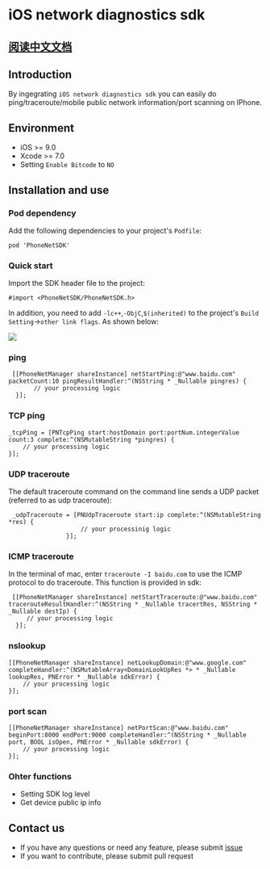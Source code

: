 # iOS network diagnostics sdk

## [阅读中文文档](https://github.com/mediaios/net-diagnosis/blob/master/README_CN.md)

## Introduction


By ingegrating `iOS network diagnostics sdk` you can easily do ping/traceroute/mobile public network information/port scanning on IPhone.

## Environment

* iOS >= 9.0
* Xcode >= 7.0
* Setting `Enable Bitcode` to `NO`

## Installation and use

### Pod dependency 

Add the following dependencies to your project's `Podfile`:

```
pod 'PhoneNetSDK'
```

### Quick start

Import the SDK header file to the project:

```
#import <PhoneNetSDK/PhoneNetSDK.h>
```

In addition, you need to add `-lc++`,`-ObjC`,`$(inherited)` to the project's `Build Setting`->`other link flags`. As shown below:

![](https://ws2.sinaimg.cn/large/006tKfTcly1g0l5g4kt38j30og0e7q45.jpg)

### ping 

```
 [[PhoneNetManager shareInstance] netStartPing:@"www.baidu.com" packetCount:10 pingResultHandler:^(NSString * _Nullable pingres) {
       // your processing logic 
  }];
```

### TCP ping 

```
_tcpPing = [PNTcpPing start:hostDomain port:portNum.integerValue count:3 complete:^(NSMutableString *pingres) {
	// your processing logic
}];
```

### UDP traceroute

The default traceroute command on the command line sends a UDP packet (referred to as udp traceroute):

```
 _udpTraceroute = [PNUdpTraceroute start:ip complete:^(NSMutableString *res) {
                    // your processinig logic
                }];
```

### ICMP traceroute

In the terminal of mac, enter `traceroute -I baidu.com` to use the ICMP protocol to do traceroute. This function is provided in sdk:

```
 [[PhoneNetManager shareInstance] netStartTraceroute:@"www.baidu.com" tracerouteResultHandler:^(NSString * _Nullable tracertRes, NSString * _Nullable destIp) {
     // your processing logic                
  }];
```

### nslookup 

```
[[PhoneNetManager shareInstance] netLookupDomain:@"www.google.com" completeHandler:^(NSMutableArray<DomainLookUpRes *> * _Nullable lookupRes, PNError * _Nullable sdkError) {
	// your processing logic
}];
```

### port scan

```
[[PhoneNetManager shareInstance] netPortScan:@"www.baidu.com" beginPort:8000 endPort:9000 completeHandler:^(NSString * _Nullable port, BOOL isOpen, PNError * _Nullable sdkError) {
	// your processing logic    
}];
```

### Ohter functions

* Setting SDK log level
* Get device public ip info 


## Contact us 

* If you have any questions or need any feature, please submit [issue](https://github.com/mediaios/net-diagnosis/issues)
* If you want to contribute, please submit pull request

